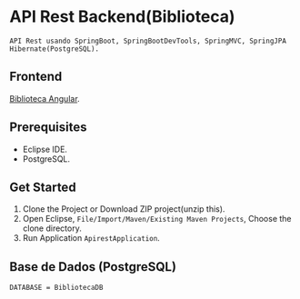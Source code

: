 # API Rest Backend(Biblioteca)

    API Rest usando SpringBoot, SpringBootDevTools, SpringMVC, SpringJPA Hibernate(PostgreSQL).

## Frontend
 [Biblioteca Angular](https://github.com/gildo-farias/Angular_NodeJS). 
    
## Prerequisites
 - Eclipse IDE. 
 - PostgreSQL.
 
## Get Started
 1. Clone the Project or Download ZIP project(unzip this). 
 2. Open Eclipse, `File/Import/Maven/Existing Maven Projects`, Choose the clone directory.
 3. Run Application `ApirestApplication`.
 
## Base de Dados (PostgreSQL)
    DATABASE = BibliotecaDB
